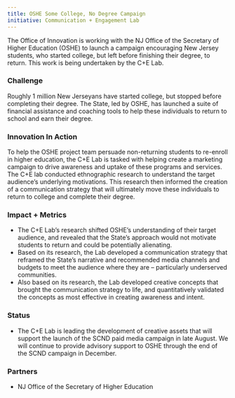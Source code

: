 ```yaml
---
title: OSHE Some College, No Degree Campaign
initiative: Communication + Engagement Lab
---
```


The Office of Innovation is working with the NJ Office of the Secretary of Higher Education (OSHE) to launch a campaign encouraging New Jersey students, who started college, but left before finishing their degree, to return. This work is being undertaken by the C+E Lab.

### Challenge
 Roughly 1 million New Jerseyans have started college, but stopped before completing their degree. The State, led by OSHE, has launched a suite of financial assistance and coaching tools to help these individuals to return to school and earn their degree.

### Innovation In Action
 To help the OSHE project team persuade non-returning students to re-enroll in higher education, the C+E Lab is tasked with helping create a marketing campaign to drive awareness and uptake of these programs and services. The C+E lab conducted ethnographic research to understand the target audience’s underlying motivations. This research then informed the creation of a communication strategy that will ultimately move these individuals to return to college and complete their degree.

### Impact + Metrics

- The C+E Lab’s research shifted OSHE’s understanding of their target audience, and revealed that the State’s approach would not motivate students to return and could be potentially alienating.
- Based on its research, the Lab developed a communication strategy that reframed the State’s narrative and recommended media channels and budgets to meet the audience where they are – particularly underserved communities.
- Also based on its research, the Lab developed creative concepts that brought the communication strategy to life, and quantitatively validated the concepts as most effective in creating awareness and intent.

### Status

- The C+E Lab is leading the development of creative assets that will support the launch of the SCND paid media campaign in late August. We will continue to provide advisory support to OSHE through the end of the SCND campaign in December.

### Partners

- NJ Office of the Secretary of Higher Education
